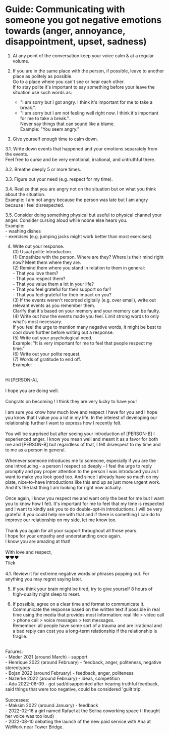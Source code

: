 # Guide: Communicating with someone you got negative emotions towards (anger, annoyance, disappointment, upset, sadness)

1. At any point of the conversation keep your voice calm & at a regular volume.<br>

2. If you are in the same place with the person, if possible, leave to another place as politely as possible.<br>
   Go to a place where you can't see or hear each other.<br>
   If to stay polite it's important to say something before your leave the situation use such words as:<br>
   - "I am sorry but I got angry. I think it's important for me to take a break.".<br>
   - "I am sorry but I am not feeling well right now. I think it's important for me to take a break.".<br>
   Never say things that can sound like a blame.<br>
   Example: "You seem angry."<br>

3. Give yourself enough time to calm down.<br>

3.1. Write down events that happened and your emotions separately from the events.<br>
     Feel free to curse and be very emotional, irrational, and untruthful there.<br>
     
3.2. Breathe deeply 5 or more times.<br>

3.3. Figure out your need (e.g. respect for my time).<br>

3.4. Realize that you are angry not on the situation but on what you think about the situation.<br>
     Example: I am not angry because the person was late but I am angry because I feel disrespected.<br>

3.5. Consider doing something physical but useful to physical channel your anger. Consider cursing aloud while noone else hears you.<br>
     Example:<br>
     - washing dishes<br>
     - exercises (e.g. jumping jacks might work better than most exercises)<br>
     
4. Write out your response.<br>
   (0) Usual polite introduction. <br>
   (1) Empathize with the person. Where are they? Where is their mind right now? Meet them where they are.<br>
   (2) Remind them where you stand in relation to them in general:<br>
       - That you love them?<br>
       - That you respect them?<br>
       - That you value them a lot in your life?<br>
       - That you feel grateful for their support so far?<br>
       - That you feel grateful for their impact on you?<br>
   (3) If the events weren't recorded digitally (e.g. over email), write out relevant events as you remember them.<br>
       Clarify that it's based on your memory and your memory can be faulty.<br>
   (4) Write out how the events made you feel. Limit strong words to only what's most necessary.<br>
       If you feel the urge to mention many negative words, it might be best to cool down further before writing out a response.<br>
   (5) Write out your psychological need.<br>
       Example: "It is very important for me to feel that people respect my time."<br>
   (6) Write out your polite request.<br>
   (7) Words of gratitude to end off.<br>
   Example:<br>
<br>
Hi [PERSON-A],<br>
<br>
I hope you are doing well.<br>
<br>
Congrats on becoming <NEW ROLE>! I think they are very lucky to have you!<br>
<br>
I am sure you know how much love and respect I have for you and I hope you know that I value you a lot in my life. In the interest of developing our relationship further I want to express how I recently felt.<br>
<br>
You will be surprised but after seeing your introduction of [PERSON-B] I experienced anger. I know you mean well and meant it as a favor for both me and [PERSON-B] but regardless of that, I felt disrespect to my time and to me as a person in general.<br>
<br>
Whenever someone introduces me to someone, especially if you are the one introducing - a person I respect so deeply - I feel the urge to reply promptly and pay proper attention to the person I was introduced you as I want to make you look good too. And since I already have so much on my plate, nice-to-have introductions like this end up as just more urgent work. And it's the last thing I am looking for right now actually.<br>
<br>
Once again, I know you respect me and want only the best for me but I want you to know how I felt. It's important for me to feel that my time is respected and I want to kindly ask you to do double-opt-in introductions. I will be very grateful if you could help me with that and if there is something I can do to improve our relationship on my side, let me know too.<br>
<br>
Thank you again for all your support throughout all those years.<br>
I hope for your empathy and understanding once again.<br>
I know you are amazing at that!<br>
<br>
With love and respect,<br>
❤️❤️❤️<br>
Tilek<br>
<br>
4.1. Review it for extreme negative words or phrases popping out. For anything you may regret saying later.<br>

5. If you think your brain might be tired, try to give yourself 8 hours of high-quality night sleep to reset.<br>   

6. If possible, agree on a clear time and format to communicate it. Communicate the response based on the written text if possible in real time using the media that provides most information: real life > video call > phone call > voice messages > text messages.<br>
   Remember: all people have some sort of a trauma and are irrational and a bad reply can cost you a long-term relationship if the relationship is fragile.<br>

<br>
Failures:<br>
- Meder 2021 (around March) - support<br>
- Henrique 2022 (around February) - feedback, anger, politeness, negative stereotypes<br>
- Bojan 2022 (around February) - feedback, anger, politeness<br>
- Nazerke 2022 (around February) - ideas, competition<br>
- Ada 2022-08-09 - got sad/disappointed after hearing truthful feedback, said things that were too negative, could be considered 'guilt trip'<br>
<br>
Successes:<br>
- Maksim 2022 (around January) - feedback<br>
- 2022-02-16 a girl named Rafael at the Selina coworking space (I thought her voice was too loud)<br>
- 2022-08-10 debating the launch of the new paid service with Ana at WeWork near Tower Bridge.<br>
